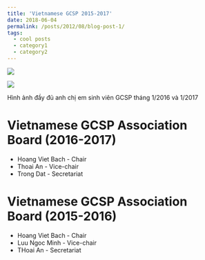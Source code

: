 ```yaml
---
title: 'Vietnamese GCSP 2015-2017'
date: 2018-06-04
permalink: /posts/2012/08/blog-post-1/
tags:
  - cool posts
  - category1
  - category2
---
```


![](https://lh3.googleusercontent.com/sqyq2EEkbvTVB_-PAxio7dCGygf0_-VeMcEu2ue9JAGkHEZ8vBZxEsRqulnyTeiGFXnEFo1QABtdsr_oSiDl3nNxEEiG5gZfrkJexC14x-CK3KDTGKXVz2Bm32zyqayejuvTl778I6LVBm66V3kJel5BK2Mg8Z70VfshnTFaX12O6obasnOd-oDDoXbc-zHmdI_PspwDqrLHK61OAZ41xHZRsUjr1Q-qUqR3-OXsU_S5oQl-pXfELulQW75rKIGvFhMe77KVcKGxpcadyBTFmsSDj62v6T4hRdYgV_ye1FATgJCpAHQpu87Jplj1o2AQ9icY4clZCe2RyJMag5dF0DVVJWZ-n_HH-3dgl03yCswihCEjEqYGf7k5VpMsYQpkvbvs6Fwt37dnu22sQxtQOPpoDfCo0IU5KcwlYKs266d89L6FK0HSL7KfoR5g56qsRZBzp15ci1YU-WhWVutrBde7E5Q_TZIyNKf5dy_hmE8tyRofGfmQIVQEeyfZuPfLaHyvxAt1iWyuLegz29iqZTCR_BVKjUG9we96549WjpSFw1oDjmjpR3zJTstWtkdftKzWGKrEYAdK6OjJIc2e-K3JYtLzYUKLsXVk2-Y=w1202-h901-no)

![](https://lh3.googleusercontent.com/NX0fxtNTtPZ4jWubWk3uar_8cVovV4pwnCvYRUoJbK-mB8p44Sog8HO-Ygodqe4adOZ70OFwWpnxJyPVY7lqxYM_a7Sz0yFM36zsbgHiqzWW59bT0J3rH1UWhiB7o20Dj2jdzSfpos2qsxuUYg0Of_vVmWgLaGlh_Die2DS3jpWao2Mh7LyILzTM7n8CCvSW6o1u7QcinzEgulxRW4VMf7faq2ld0w5-N3XYqfxcMUxymG8LXB7OBR-O41GD_aBifCsPBCBBiDJe-t-WFV6tKJb75L_sTPICJNC6NQ6Km6_zObQN3EWJyoOATZpXW66ay7Tn9hXK3I82fN06c6FsvO7F1Mcstu4VjqBglDDs_odb0eqCVVU_umju8eJxOvchbgbDMzvTOwj_0nCxXEEOf2DNrWVkTGSyJszQ_oCUJFPGVBGwVwZ6Iv2uwibjhCH9HWuyrcmxmkp8h_MoMAmPrP9Hxabw7ikWJLGO5NTf3p24jzKNkxsWCaHNQS9PH9Jw7j8bLXy41tpv0L3wCAsV4HKAKGvloVfqfCVrEbyiMy0PvCU6fXtbEZKi0f7RUe4Cg8pA04xWAqjBQN_KMu2RfWIFYgNs_lKBtByvA2w=w1202-h901-no)



Hình ảnh đầy đủ anh chị em sinh viên GCSP tháng 1/2016 và 1/2017

Vietnamese GCSP Association Board (2016-2017)
======

* Hoang Viet Bach - Chair
* Thoai An - Vice-chair
* Trong Dat - Secretariat 

Vietnamese GCSP Association Board (2015-2016)
======

* Hoang Viet Bach - Chair
* Luu Ngoc Minh - Vice-chair
* THoai An - Secretariat 
